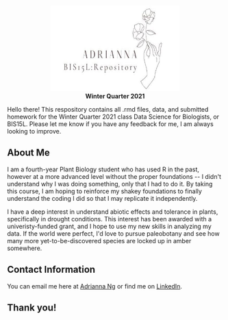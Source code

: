 <p align="center">
  <img src="https://github.com/adkng/BIS15W2021_ang/blob/main/newrepositoryimage.jpg?raw=true"   width="300" height="200"/><br>
  <b>Winter Quarter 2021</b>
</p>

Hello there! This respository contains all .rmd files, data, and submitted homework for the Winter Quarter 2021 class Data Science for Biologists, or BIS15L. Please let me know if you have any feedback for me, I am always looking to improve.

## About Me
I am a fourth-year Plant Biology student who has used R in the past, however at a more advanced level without the proper foundations -- I didn't understand why I was doing something, only that I had to do it. By taking this course, I am hoping to reinforce my shakey foundations to finally understand the coding I did so that I may replicate it independently.

I have a deep interest in understand abiotic effects and tolerance in plants, specifically in drought conditions. This interest has been awarded with a univeristy-funded grant, and I hope to use my new skills in analyzing my data. If the world were perfect, I'd love to pursue paleobotany and see how many more yet-to-be-discovered species are locked up in amber somewhere.

## Contact Information
You can email me here at [Adrianna Ng](mailto:adkng@ucdavis.edu) or find me on
[LinkedIn](https://www.linkedin.com/in/adrianna-ng/).

## Thank you!